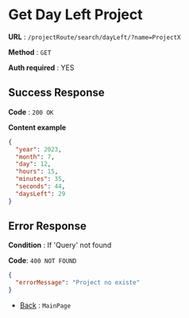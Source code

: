 # Get Day Left Project

**URL** : `/projectRoute/search/dayLeft/?name=ProjectX`

**Method** : `GET`

**Auth required** : YES

## Success Response

**Code** : `200 OK`

**Content example**

```json
{
  "year": 2023,
  "month": 7,
  "day": 12,
  "hours": 15,
  "minutes": 35,
  "seconds": 44,
  "daysLeft": 29
}
```

## Error Response

**Condition** : If 'Query' not found

**Code**: `400 NOT FOUND`

```json
{
  "errorMessage": "Project no existe"
}
```

- [Back](../../readme.md) : `MainPage`
